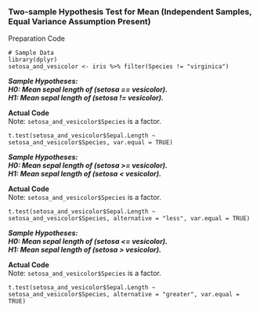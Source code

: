 ### Two-sample Hypothesis Test for Mean (Independent Samples, Equal Variance Assumption Present)
Preparation Code
```
# Sample Data
library(dplyr)
setosa_and_vesicolor <- iris %>% filter(Species != "virginica")
```
**_Sample Hypotheses:</br>
H0: Mean sepal length of (setosa == vesicolor).</br>
H1: Mean sepal length of (setosa != vesicolor)._**</br>

**Actual Code**</br>
Note: `setosa_and_vesicolor$Species` is a factor.
```
t.test(setosa_and_vesicolor$Sepal.Length ~ setosa_and_vesicolor$Species, var.equal = TRUE)
```
**_Sample Hypotheses:</br>
H0: Mean sepal length of (setosa >= vesicolor).</br>
H1: Mean sepal length of (setosa < vesicolor)._**</br>

**Actual Code**</br>
Note: `setosa_and_vesicolor$Species` is a factor.
```
t.test(setosa_and_vesicolor$Sepal.Length ~ setosa_and_vesicolor$Species, alternative = "less", var.equal = TRUE)
```
**_Sample Hypotheses:</br>
H0: Mean sepal length of (setosa <= vesicolor).</br>
H1: Mean sepal length of (setosa > vesicolor)._**</br>

**Actual Code**</br>
Note: `setosa_and_vesicolor$Species` is a factor.
```
t.test(setosa_and_vesicolor$Sepal.Length ~ setosa_and_vesicolor$Species, alternative = "greater", var.equal = TRUE)
```
